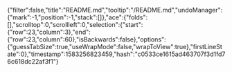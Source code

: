 {"filter":false,"title":"README.md","tooltip":"/README.md","undoManager":{"mark":-1,"position":-1,"stack":[]},"ace":{"folds":[],"scrolltop":0,"scrollleft":0,"selection":{"start":{"row":23,"column":3},"end":{"row":23,"column":60},"isBackwards":false},"options":{"guessTabSize":true,"useWrapMode":false,"wrapToView":true},"firstLineState":0},"timestamp":1583256823459,"hash":"c0533ce1615ad463707f3d1fd76c618dc22af3f1"}